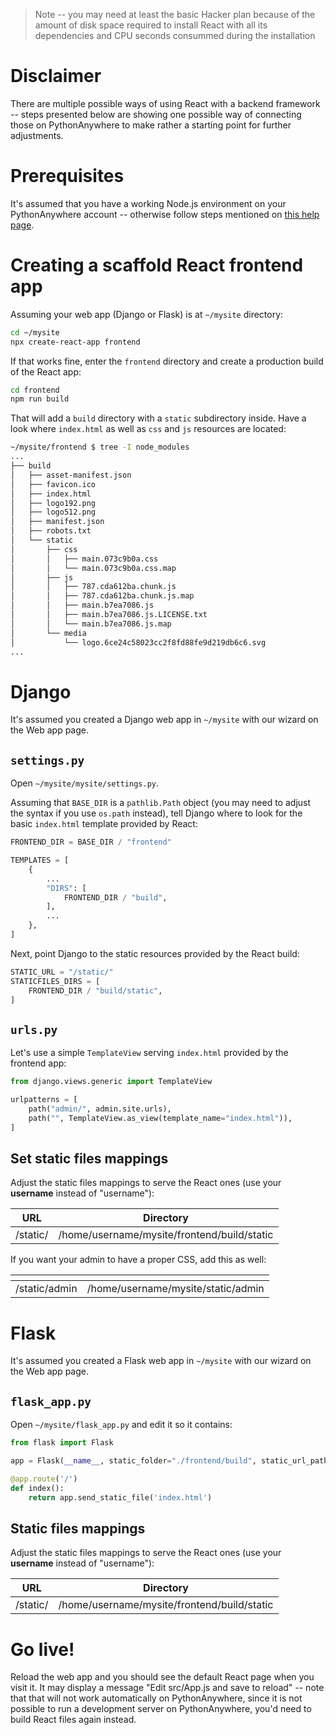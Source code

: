 <!--
.. title: How to connect production React frontend with a Python backend
.. slug: React
.. date: 2022-05-09
.. tags:
.. category:
.. link:
.. description:
.. type: text
-->

> Note -- you may need at least the basic Hacker plan because of
> the amount of disk space required to install React with all its
> dependencies and CPU seconds consummed during the installation


# Disclaimer

There are multiple possible ways of using React with a backend
framework -- steps presented below are showing one possible way of
connecting those on PythonAnywhere to make rather a starting point for
further adjustments.


# Prerequisites

It's assumed that you have a working Node.js environment on your
PythonAnywhere account -- otherwise follow steps mentioned on [this
help page](https://help.pythonanywhere.com/pages/Node/).


# Creating a scaffold React frontend app

Assuming your web app (Django or Flask) is at `~/mysite` directory:

```sh
cd ~/mysite
npx create-react-app frontend
```

If that works fine, enter the `frontend` directory and create a
production build of the React app:

```sh
cd frontend
npm run build
```

That will add a `build` directory with a `static` subdirectory inside.
Have a look where `index.html` as well as `css` and `js` resources are
located:

```sh
~/mysite/frontend $ tree -I node_modules
...
├── build
│   ├── asset-manifest.json
│   ├── favicon.ico
│   ├── index.html
│   ├── logo192.png
│   ├── logo512.png
│   ├── manifest.json
│   ├── robots.txt
│   └── static
│       ├── css
│       │   ├── main.073c9b0a.css
│       │   └── main.073c9b0a.css.map
│       ├── js
│       │   ├── 787.cda612ba.chunk.js
│       │   ├── 787.cda612ba.chunk.js.map
│       │   ├── main.b7ea7086.js
│       │   ├── main.b7ea7086.js.LICENSE.txt
│       │   └── main.b7ea7086.js.map
│       └── media
│           └── logo.6ce24c58023cc2f8fd88fe9d219db6c6.svg
...
```


# Django

It's assumed you created a Django web app in `~/mysite` with our wizard on the Web app
page.

## `settings.py`

Open `~/mysite/mysite/settings.py`.

Assuming that `BASE_DIR` is a `pathlib.Path` object (you may need to
adjust the syntax if you use `os.path` instead), tell Django where to
look for the basic `index.html` template provided by React:

```python
FRONTEND_DIR = BASE_DIR / "frontend"

TEMPLATES = [
    {
        ...
        "DIRS": [
            FRONTEND_DIR / "build",
        ],
        ...
    },
]
```

Next, point Django to the static resources provided by the React
build:

```python
STATIC_URL = "/static/"
STATICFILES_DIRS = [
    FRONTEND_DIR / "build/static",
]
```

## `urls.py`

Let's use a simple `TemplateView` serving `index.html` provided by the
frontend app:

```python
from django.views.generic import TemplateView

urlpatterns = [
    path("admin/", admin.site.urls),
    path("", TemplateView.as_view(template_name="index.html")),
]
```

## Set static files mappings

Adjust the static files mappings to serve the React ones (use your
**username** instead of "username"):

| URL          | Directory                                   |
|--------------|---------------------------------------------|
| /static/	   | /home/username/mysite/frontend/build/static |
  
If you want your admin to have a proper CSS, add this as well:

| <!-- -->      | <!-- -->                           |
|---------------|------------------------------------|
| /static/admin	| /home/username/mysite/static/admin |


# Flask

It's assumed you created a Flask web app in `~/mysite` with our wizard on the Web app
page.

## `flask_app.py`

Open `~/mysite/flask_app.py` and edit it so it contains:

```python
from flask import Flask

app = Flask(__name__, static_folder="./frontend/build", static_url_path="/")

@app.route('/')
def index():
    return app.send_static_file('index.html')
```

## Static files mappings

Adjust the static files mappings to serve the React ones (use your
**username** instead of "username"):

| URL          | Directory                                   |
|--------------|---------------------------------------------|
| /static/	   | /home/username/mysite/frontend/build/static |


# Go live!

Reload the web app and you should see the default React page when you
visit it. It may display a message "Edit src/App.js and save to
reload" -- note that that will not work automatically on
PythonAnywhere, since it is not possible to run a development server
on PythonAnywhere, you'd need to build React files again instead.
